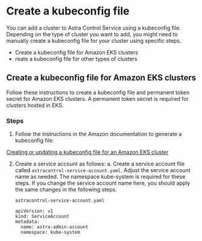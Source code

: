 # Create a kubeconfig file

You can add a cluster to Astra Control Service using a kubeconfig file. Depending on the type of cluster you want to add, you might need to manually create a kubeconfig file for your cluster using specific steps.
- Create a kubeconfig file for Amazon EKS clusters
- reate a kubeconfig file for other types of clusters

## Create a kubeconfig file for Amazon EKS clusters
Follow these instructions to create a kubeconfig file and permanent token secret for Amazon EKS clusters. A permanent token secret is required for clusters hosted in EKS.

### Steps
1. Follow the instructions in the Amazon documentation to generate a kubeconfig file:

[Creating or updating a kubeconfig file for an Amazon EKS cluster](https://docs.aws.amazon.com/eks/latest/userguide/create-kubeconfig.html)

2. Create a service account as follows:
a. Create a service account file called ```astracontrol-service-account.yaml```.
Adjust the service account name as needed. The namespace kube-system is required for these steps. If you change the service account name here, you should apply the same changes in the following steps.
    ```
    astracontrol-service-account.yaml
    ```
    ```
    apiVersion: v1
    kind: ServiceAccount
    metadata:
      name: astra-admin-account
      namespace: kube-system
    ```


